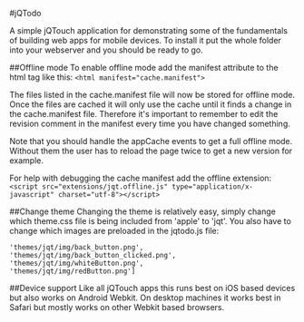 #jQTodo

A simple jQTouch application for demonstrating some of the fundamentals of
building web apps for mobile devices. To install it put the whole folder into
your webserver and you should be ready to go.

##Offline mode
To enable offline mode add the manifest attribute to the html tag like this:
```<html manifest="cache.manifest">```

The files listed in the cache.manifest file will now be stored for offline mode.
Once the files are cached it will only use the cache until it finds a change in
the cache.manifest file. Therefore it's important to remember to edit the
revision comment in the manifest every time you have changed something.

Note that you should handle the appCache events to get a full offline mode.
Without them the user has to reload the page twice to get a new version for
example.

For help with debugging the cache manifest add the offline extension:
```<script src="extensions/jqt.offline.js" type="application/x-javascript" charset="utf-8"></script>```

##Change theme
Changing the theme is relatively easy, simply change which theme.css file is
being included from 'apple' to 'jqt'. You also have to change which images are
preloaded in the jqtodo.js file:
```preloadImages: [
'themes/jqt/img/back_button.png',
'themes/jqt/img/back_button_clicked.png',
'themes/jqt/img/whiteButton.png',
'themes/jqt/img/redButton.png']
```

##Device support
Like all jQTouch apps this runs best on iOS based devices but also works on
Android Webkit. On desktop machines it works best in Safari but mostly works
on other Webkit based browsers.